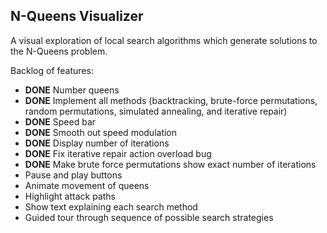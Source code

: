 ## N-Queens Visualizer

A visual exploration of local search algorithms which generate solutions to the N-Queens problem.

Backlog of features:
* **DONE** Number queens
* **DONE** Implement all methods (backtracking, brute-force permutations, random permutations, simulated annealing, and iterative repair)
* **DONE** Speed bar
* **DONE** Smooth out speed modulation
* **DONE** Display number of iterations
* **DONE** Fix iterative repair action overload bug
* **DONE** Make brute force permutations show exact number of iterations
* Pause and play buttons
* Animate movement of queens
* Highlight attack paths
* Show text explaining each search method
* Guided tour through sequence of possible search strategies
